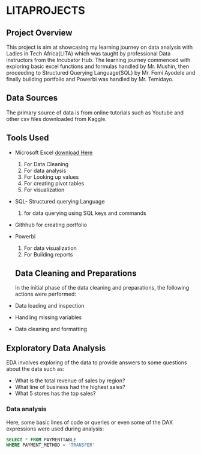 # LITAPROJECTS

## Project Overview
This project is aim at showcasing my learning journey on data analysis with Ladies in Tech Africa(LITA) which was taught by professional Data instructors from the Incubator Hub. The learning journey commenced with exploring basic excel functions and formulas handled by Mr. Mushin, then proceeding to Structured Querying Language(SQL) by Mr. Femi Ayodele and finally building portfolio and Powerbi was handled by Mr. Temidayo.

## Data Sources
The primary source of data is from online tutorials such as Youtube and other csv files downloaded from Kaggle.

## Tools Used
- Microsoft Excel [download Here](https://www.microsoft.com)
   1. For Data Cleaning 
   2. For data analysis 
   3. For Looking up values
   4. For creating pivot tables
   5. For visualization
      
- SQL- Structured querying Language
   1. for data querying using SQL keys and commands
      
- Githhub for creating portfolio
  
- Powerbi
   1. For data visualization
   2. For Building reports

  ## Data Cleaning and Preparations
  In the initial phase of the data cleaning and preparations, the following actions were performed:
- Data loading and inspection
- Handling missing variables
- Data cleaning and formatting

 ## Exploratory Data Analysis
 EDA involves exploring of the data to provide answers to some questions about the data such as:
 - What is the total revenue of sales by region?
 - What line of business had the highest sales?
 - What 5 stores has the top sales?

### Data analysis
Here, some basic lines of code or queries or even some of the DAX expressions were used during analysis:

```SQL
SELECT * FROM PAYMENTTABLE
WHERE PAYMENT_METHOD = 'TRANSFER' 

